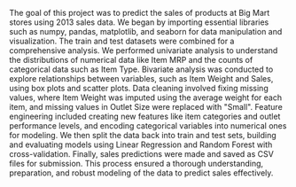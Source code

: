 The goal of this project was to predict the sales of products at Big Mart stores using 2013 sales data. 
We began by importing essential libraries such as numpy, pandas, matplotlib, and seaborn for data manipulation and visualization.
The train and test datasets were combined for a comprehensive analysis. We performed univariate analysis to understand
the distributions of numerical data like Item MRP and the counts of categorical data such as Item Type.
Bivariate analysis was conducted to explore relationships between variables, such as Item Weight and Sales, using box plots and scatter plots.
Data cleaning involved fixing missing values, where Item Weight was imputed using the average weight for each item, and missing values in Outlet Size were replaced with "Small". 
Feature engineering included creating new features like item categories and outlet performance levels, and encoding categorical variables into numerical ones for modeling. 
We then split the data back into train and test sets, building and evaluating models using Linear Regression and Random Forest with cross-validation.
Finally, sales predictions were made and saved as CSV files for submission. This process ensured a thorough understanding, preparation, and robust modeling of the data to predict sales effectively.
